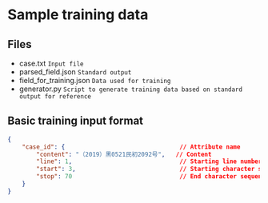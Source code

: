 # Sample training data
## Files
* case.txt `Input file`
* parsed_field.json `Standard output`
* field_for_training.json `Data used for training`
* generator.py `Script to generate training data based on standard output for reference`
## Basic training input format
```json
{
    "case_id": {                                // Attribute name
        "content": "（2019）黑0521民初2092号",   // Content
        "line": 1,                              // Starting line number (starting from 0)
        "start": 3,                             // Starting character sequence number (starting from 0, including)
        "stop": 70                              // End character sequence number (starting from 0, not including)
    }
}
```
